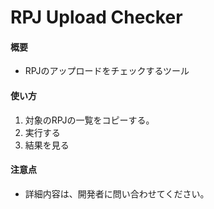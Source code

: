 # RPJ Upload Checker

#### 概要
* RPJのアップロードをチェックするツール

#### 使い方
1. 対象のRPJの一覧をコピーする。
1. 実行する
1. 結果を見る

#### 注意点
* 詳細内容は、開発者に問い合わせてください。

